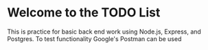 # Welcome to the TODO List
This is practice for basic back end work using Node.js, Express, and Postgres. To test functionality Google's Postman can be used

